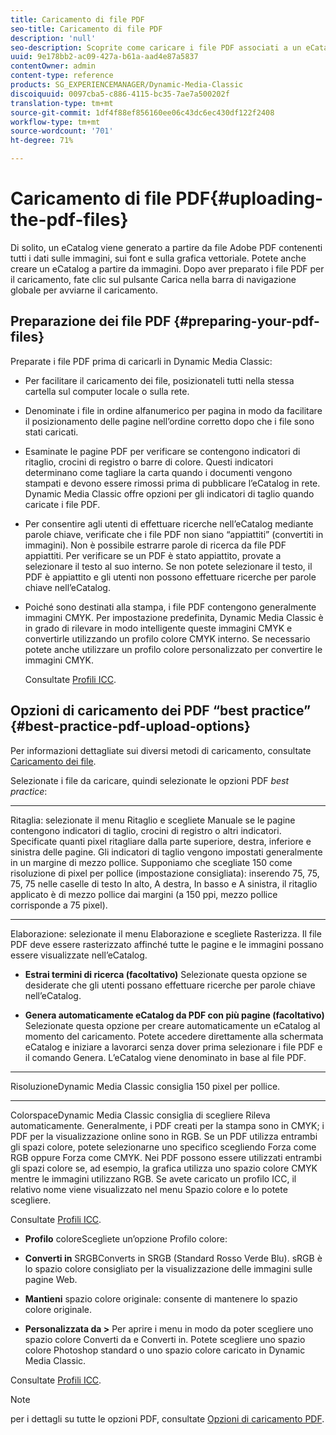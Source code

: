 ```yaml
---
title: Caricamento di file PDF
seo-title: Caricamento di file PDF
description: 'null'
seo-description: Scoprite come caricare i file PDF associati a un eCatalog.
uuid: 9e178bb2-ac09-427a-b61a-aad4e87a5837
contentOwner: admin
content-type: reference
products: SG_EXPERIENCEMANAGER/Dynamic-Media-Classic
discoiquuid: 0097cba5-c886-4115-bc35-7ae7a500202f
translation-type: tm+mt
source-git-commit: 1df4f88ef856160ee06c43dc6ec430df122f2408
workflow-type: tm+mt
source-wordcount: '701'
ht-degree: 71%

---
```



# Caricamento di file PDF{#uploading-the-pdf-files}

Di solito, un eCatalog viene generato a partire da file Adobe PDF contenenti tutti i dati sulle immagini, sui font e sulla grafica vettoriale. Potete anche creare un eCatalog a partire da immagini. Dopo aver preparato i file PDF per il caricamento, fate clic sul pulsante Carica nella barra di navigazione globale per avviarne il caricamento.

## Preparazione dei file PDF  {#preparing-your-pdf-files}

Preparate i file PDF prima di caricarli in Dynamic Media Classic:

* Per facilitare il caricamento dei file, posizionateli tutti nella stessa cartella sul computer locale o sulla rete.
* Denominate i file in ordine alfanumerico per pagina in modo da facilitare il posizionamento delle pagine nell’ordine corretto dopo che i file sono stati caricati.
* Esaminate le pagine PDF per verificare se contengono indicatori di ritaglio, crocini di registro o barre di colore. Questi indicatori determinano come tagliare la carta quando i documenti vengono stampati e devono essere rimossi prima di pubblicare l’eCatalog in rete. Dynamic Media Classic offre opzioni per gli indicatori di taglio quando caricate i file PDF.
* Per consentire agli utenti di effettuare ricerche nell’eCatalog mediante parole chiave, verificate che i file PDF non siano “appiattiti” (convertiti in immagini). Non è possibile estrarre parole di ricerca da file PDF appiattiti. Per verificare se un PDF è stato appiattito, provate a selezionare il testo al suo interno. Se non potete selezionare il testo, il PDF è appiattito e gli utenti non possono effettuare ricerche per parole chiave nell’eCatalog.
* Poiché sono destinati alla stampa, i file PDF contengono generalmente immagini CMYK. Per impostazione predefinita, Dynamic Media Classic è in grado di rilevare in modo intelligente queste immagini CMYK e convertirle utilizzando un profilo colore CMYK interno. Se necessario potete anche utilizzare un profilo colore personalizzato per convertire le immagini CMYK. 

   Consultate [Profili ICC](icc-profiles.md#icc_profiles).

## Opzioni di caricamento dei PDF “best practice”  {#best-practice-pdf-upload-options}

Per informazioni dettagliate sui diversi metodi di caricamento, consultate [Caricamento dei file](uploading-files.md#uploading_your_files).

Selezionate i file da caricare, quindi selezionate le opzioni PDF *best practice*:

* ****
Ritaglia: selezionate il menu Ritaglio e scegliete Manuale se le pagine contengono indicatori di taglio, crocini di registro o altri indicatori. Specificate quanti pixel ritagliare dalla parte superiore, destra, inferiore e sinistra delle pagine. Gli indicatori di taglio vengono impostati generalmente in un margine di mezzo pollice. Supponiamo che scegliate 150 come risoluzione di pixel per pollice (impostazione consigliata): inserendo 75, 75, 75, 75 nelle caselle di testo In alto, A destra, In basso e A sinistra, il ritaglio applicato è di mezzo pollice dai margini (a 150 ppi, mezzo pollice corrisponde a 75 pixel).

* ****
Elaborazione: selezionate il menu Elaborazione e scegliete Rasterizza. Il file PDF deve essere rasterizzato affinché tutte le pagine e le immagini possano essere visualizzate nell’eCatalog.

* **Estrai termini di ricerca (facoltativo)**
Selezionate questa opzione se desiderate che gli utenti possano effettuare ricerche per parole chiave nell’eCatalog.

* **Genera automaticamente eCatalog da PDF con più pagine (facoltativo)**
Selezionate questa opzione per creare automaticamente un eCatalog al momento del caricamento. Potete accedere direttamente alla schermata eCatalog e iniziare a lavorarci senza dover prima selezionare i file PDF e il comando Genera. L’eCatalog viene denominato in base al file PDF.

* ****
RisoluzioneDynamic Media Classic consiglia 150 pixel per pollice.

* ****
ColorspaceDynamic Media Classic consiglia di scegliere Rileva automaticamente. Generalmente, i PDF creati per la stampa sono in CMYK; i PDF per la visualizzazione online sono in RGB. Se un PDF utilizza entrambi gli spazi colore, potete selezionarne uno specifico scegliendo Forza come RGB oppure Forza come CMYK. Nei PDF possono essere utilizzati entrambi gli spazi colore se, ad esempio, la grafica utilizza uno spazio colore CMYK mentre le immagini utilizzano RGB. Se avete caricato un profilo ICC, il relativo nome viene visualizzato nel menu Spazio colore e lo potete scegliere. 

   Consultate [Profili ICC](icc-profiles.md#icc_profiles).

* **Profilo**
coloreScegliete un’opzione Profilo colore:

* **Converti in**
SRGBConverts in SRGB (Standard Rosso Verde Blu). sRGB è lo spazio colore consigliato per la visualizzazione delle immagini sulle pagine Web.

* **Mantieni**
spazio colore originale: consente di mantenere lo spazio colore originale.

* **Personalizzata da >**
Per aprire i menu in modo da poter scegliere uno spazio colore Converti da e Converti in. Potete scegliere uno spazio colore Photoshop standard o uno spazio colore caricato in Dynamic Media Classic.

Consultate [Profili ICC](icc-profiles.md#icc_profiles).

>[!NOTE]
>
>per i dettagli su tutte le opzioni PDF, consultate [Opzioni di caricamento PDF](pdfs.md#pdf_upload_options).

